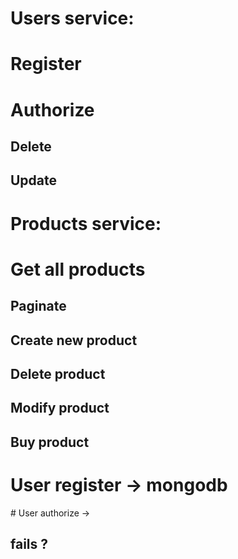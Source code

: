
# Users service:
 # Register
 # Authorize
 ## Delete
 ## Update

# Products service:
 # Get all products
 ## Paginate
 ## Create new product
 ## Delete product
 ## Modify product
 ## Buy product



# User register -> mongodb
# User authorize -> 
## fails ?
